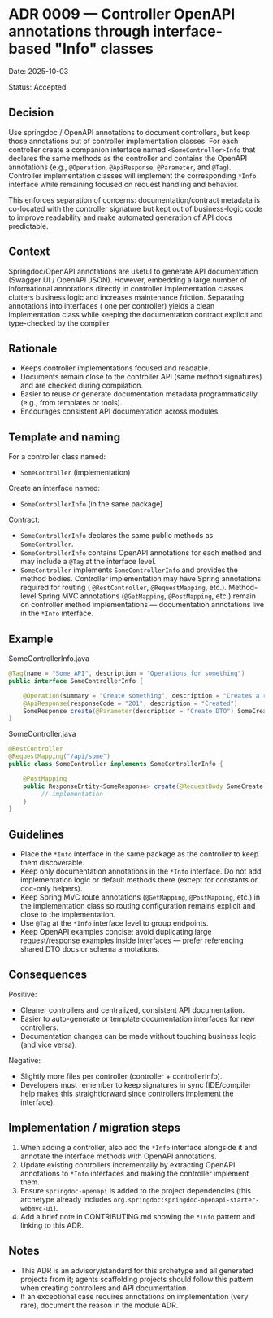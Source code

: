 # ADR 0009 — Controller OpenAPI annotations through interface-based "Info" classes

Date: 2025-10-03

Status: Accepted

Decision
--------
Use springdoc / OpenAPI annotations to document controllers, but keep those annotations out of controller implementation classes. For each controller create a
companion interface named `<SomeController>Info` that declares the same methods as the controller and contains the OpenAPI annotations (e.g., `@Operation`,
`@ApiResponse`, `@Parameter`, and `@Tag`). Controller implementation classes will implement the corresponding `*Info` interface while remaining focused on
request handling and behavior.

This enforces separation of concerns: documentation/contract metadata is co-located with the controller signature but kept out of business-logic code to improve
readability and make automated generation of API docs predictable.

Context
-------
Springdoc/OpenAPI annotations are useful to generate API documentation (Swagger UI / OpenAPI JSON). However, embedding a large number of informational
annotations directly in controller implementation classes clutters business logic and increases maintenance friction. Separating annotations into interfaces (
one per controller) yields a clean implementation class while keeping the documentation contract explicit and type-checked by the compiler.

Rationale
---------

- Keeps controller implementations focused and readable.
- Documents remain close to the controller API (same method signatures) and are checked during compilation.
- Easier to reuse or generate documentation metadata programmatically (e.g., from templates or tools).
- Encourages consistent API documentation across modules.

Template and naming
-------------------
For a controller class named:

- `SomeController` (implementation)

Create an interface named:

- `SomeControllerInfo` (in the same package)

Contract:

- `SomeControllerInfo` declares the same public methods as `SomeController`.
- `SomeControllerInfo` contains OpenAPI annotations for each method and may include a `@Tag` at the interface level.
- `SomeController` implements `SomeControllerInfo` and provides the method bodies. Controller implementation may have Spring annotations required for routing (
  `@RestController`, `@RequestMapping`, etc.). Method-level Spring MVC annotations (`@GetMapping`, `@PostMapping`, etc.) remain on controller method
  implementations — documentation annotations live in the `*Info` interface.

Example
-------
SomeControllerInfo.java

```java
@Tag(name = "Some API", description = "Operations for something")
public interface SomeControllerInfo {

    @Operation(summary = "Create something", description = "Creates a resource")
    @ApiResponse(responseCode = "201", description = "Created")
    SomeResponse create(@Parameter(description = "Create DTO") SomeCreate req);
}
```

SomeController.java

```java
@RestController
@RequestMapping("/api/some")
public class SomeController implements SomeControllerInfo {

    @PostMapping
    public ResponseEntity<SomeResponse> create(@RequestBody SomeCreate req) {
         // implementation
    }
}
```

Guidelines
----------

- Place the `*Info` interface in the same package as the controller to keep them discoverable.
- Keep only documentation annotations in the `*Info` interface. Do not add implementation logic or default methods there (except for constants or doc-only
  helpers).
- Keep Spring MVC route annotations (`@GetMapping`, `@PostMapping`, etc.) in the implementation class so routing configuration remains explicit and close to the
  implementation.
- Use `@Tag` at the `*Info` interface level to group endpoints.
- Keep OpenAPI examples concise; avoid duplicating large request/response examples inside interfaces — prefer referencing shared DTO docs or schema annotations.

Consequences
------------
Positive:

- Cleaner controllers and centralized, consistent API documentation.
- Easier to auto-generate or template documentation interfaces for new controllers.
- Documentation changes can be made without touching business logic (and vice versa).

Negative:

- Slightly more files per controller (controller + controllerInfo).
- Developers must remember to keep signatures in sync (IDE/compiler help makes this straightforward since controllers implement the interface).

Implementation / migration steps
-------------------------------

1. When adding a controller, also add the `*Info` interface alongside it and annotate the interface methods with OpenAPI annotations.
2. Update existing controllers incrementally by extracting OpenAPI annotations to `*Info` interfaces and making the controller implement them.
3. Ensure `springdoc-openapi` is added to the project dependencies (this archetype already includes `org.springdoc:springdoc-openapi-starter-webmvc-ui`).
4. Add a brief note in CONTRIBUTING.md showing the `*Info` pattern and linking to this ADR.

Notes
-----

- This ADR is an advisory/standard for this archetype and all generated projects from it; agents scaffolding projects should follow this pattern when creating
  controllers and API documentation.
- If an exceptional case requires annotations on implementation (very rare), document the reason in the module ADR.
